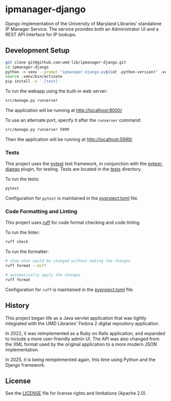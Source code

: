 # ipmanager-django

Django implementation of the University of Maryland Libraries' standalone
IP Manager Service. The service provides both an Administrator UI and a REST
API interface for IP lookups.

## Development Setup

```zsh
git clone git@github.com:umd-lib/ipmanager-django.git
cd ipmanager-django
python -m venv --prompt "ipmanager-django-py$(cat .python-version)" .venv
source .venv/bin/activate
pip install -e '.[test]'
```

To run the webapp using the built-in web server:

```zsh
src/manage.py runserver
```

The application will be running at <http://localhost:8000/>

To use an alternate port, specify it after the `runserver` command:

```zsh
src/manage.py runserver 5999
```

Then the application will be running at <http://localhost:5999/>

### Tests

This project uses the [pytest] test framework, in conjunction with the
[pytest-django] plugin, for testing. Tests are located in the [tests](tests/)
directory.

To run the tests:

```zsh
pytest
```

Configuration for `pytest` is maintained in the [pyproject.toml] file.

### Code Formatting and Linting

This project uses [ruff] for code format checking and code linting.

To run the linter:

```zsh
ruff check
```

To run the formatter:

```zsh
# show what would be changed without making the changes
ruff format --diff

# automatically apply the changes
ruff format
```

Configuration for `ruff` is maintained in the [pyproject.toml] file.

## History

This project began life as a Java servlet application that was tightly
integrated with the UMD Libraries' Fedora 2 digital repository application.

In 2022, it was reimplemented as a Ruby on Rails application, and expanded
to include a more user-friendly admin UI. The API was also changed from
the XML format used by the original application to a more modern JSON
implementation.

In 2025, it is being reimplemented again, this time using Python and the
Django framework.

## License

See the [LICENSE](LICENSE) file for license rights and limitations (Apache 2.0).

[pyproject.toml]: pyproject.toml
[pytest]: https://docs.pytest.org/en/stable/
[pytest-django]: https://pytest-django.readthedocs.io/en/latest/
[ruff]: https://docs.astral.sh/ruff/
